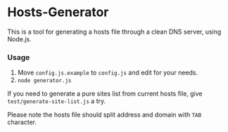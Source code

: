 Hosts-Generator
===============

This is a tool for generating a hosts file through a clean DNS server, using Node.js.

### Usage

1. Move `config.js.example` to `config.js` and edit for your needs.
2. `node generator.js`

If you need to generate a pure sites list from current hosts file, give `test/generate-site-list.js` a try.

Please note the hosts file should split address and domain with `TAB` character.